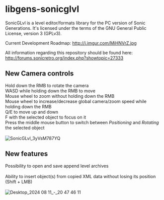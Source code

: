 # libgens-sonicglvl

SonicGLvl is a level editor/formats library for the PC version of Sonic Generations. It's licensed under the terms 
of the GNU General Public License, version 3 (GPLv3).

Current Development Roadmap: http://i.imgur.com/MiHNVrZ.jpg

All information regarding this repository should be found here: http://forums.sonicretro.org/index.php?showtopic=27333

## New Camera controls
Hold down the RMB to rotate the camera<br/>
WASD while holding down the RMB to move<br/>
Mouse wheel to zoom without holding down the RMB<br/>
Mouse wheel to increase/decrease global camera/zoom speed while holding down the RMB<br/>
Q/E to move up and down<br/>
F with the selected object to focus on it<br/>
Press the middle mouse button to switch between *Positioning* and *Rotating* the selected object<br/>
<br/>
![SonicGLvl_3yVsM787YQ](https://github.com/user-attachments/assets/2bec9968-35ec-4a11-b005-52f98d27836b)

## New features
Possibility to open and save append level archives<br/>
<br/>
Ability to insert object(s) from copied XML data without losing its position (Shift + LMB)<br/>
<br/>
![Desktop_2024 08 11_-_20 47 46 11](https://github.com/user-attachments/assets/9a91cc79-4809-4463-8c40-d828f1b35911)
